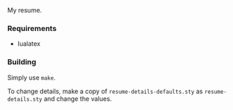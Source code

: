 My resume.

### Requirements

* lualatex

### Building

Simply use `make`.

To change details, make a copy of `resume-details-defaults.sty` as
`resume-details.sty` and change the values.
